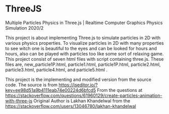 # ThreeJS
Multiple Particles Physics in Three.js | Realtime Computer Graphics Physics Simulation 2020/2


  This project is about implementing Three.js to simulate particles in 2D with various physics properties. To visualize particles in 2D with many properties to see witch one is beautiful to the eyes and can be looked for hours and hours, also can be played with particles too like some sort of relaxing game. 
	This project consist of seven html files with script containing three.js. These files are,  new_particle1P.html, particle1.html, particle1P.html, particle2.html, particle3.html, particle4.html, and particle5.html .
  
  This project is the implementing and modified version from the source code. 
The source is from https://jseditor.io/?key=ee98d51a9b4111eab74e00224d6bfcd5
From the questions at https://stackoverflow.com/questions/61960129/create-particles-animation-with-three-js
Original Author is Lakhan Khandelwal from the         
https://stackoverflow.com/users/13046780/lakhan-khandelwal
